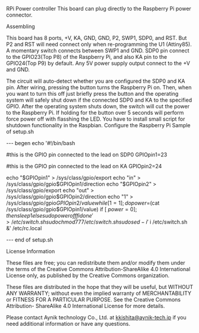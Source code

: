 RPi Power controller
This board can plug directly to the Raspberry Pi power connector.

Assembling

This board has 8 ports, +V, KA, GND, GND, P2, SWP1, SDP0, and RST. 
But P2 and RST will need connect only when re-programming the U1 (Attiny85).
A momentary switch connects between SWP1 and GND.
SDP0 pin connect to the GPIO23(Top P8) of the Raspberry Pi, and also KA pin to the GPIO24(Top P9) by default.
Any 5V power supply output connect to the +V and GND.

The circuit will auto-detect whether you are configured the SDP0 and KA pin.
After wiring, pressing the button turns the Raspberry Pi on. Then, when you want to turn this off just briefly press the button and the operating system will safely shut down if the connected SDP0 and KA to the specified GPIO.
After the operating system shuts down, the switch will cut the power to the Raspberry Pi.
If holding for the button over 5 seconds will perform force power off with flasshing the LED.
You have to install small script for shutdown functionality in the Raspbian.
Configure the Raspberry Pi
Sample of setup.sh

--- begen
echo '#!/bin/bash

#this is the GPIO pin connected to the lead on SDP0
GPIOpin1=23

#this is the GPIO pin connected to the lead on KA
GPIOpin2=24

echo "$GPIOpin1" > /sys/class/gpio/export
echo "in" > /sys/class/gpio/gpio$GPIOpin1/direction
echo "$GPIOpin2" > /sys/class/gpio/export
echo "out" > /sys/class/gpio/gpio$GPIOpin2/direction
echo "1" > /sys/class/gpio/gpio$GPIOpin2/value
while [ 1 = 1 ]; do
power=$(cat /sys/class/gpio/gpio$GPIOpin1/value)
if [ $power = 0 ]; then
sleep 1
else
sudo poweroff
fi
done' > /etc/switch.sh
sudo chmod 777 /etc/switch.sh
sudo sed -i '$ i /etc/switch.sh &' /etc/rc.local

--- end of setup.sh

License Information

These files are free; you can redistribute them and/or modify them under the
terms of the Creative Commons Attribution-ShareAlike 4.0 International
License only, as published by the Creative Commons organization.

These files are distributed in the hope that they will be useful, but
WITHOUT ANY WARRANTY; without even the implied warranty of MERCHANTABILITY
or FITNESS FOR A PARTICULAR PURPOSE.  See the Creative Commons Attribution-
ShareAlike 4.0 International License for more details.

Please contact Aynik technology Co., Ltd. at kkishita@aynik-tech.jp if you need additional information or have any questions.
